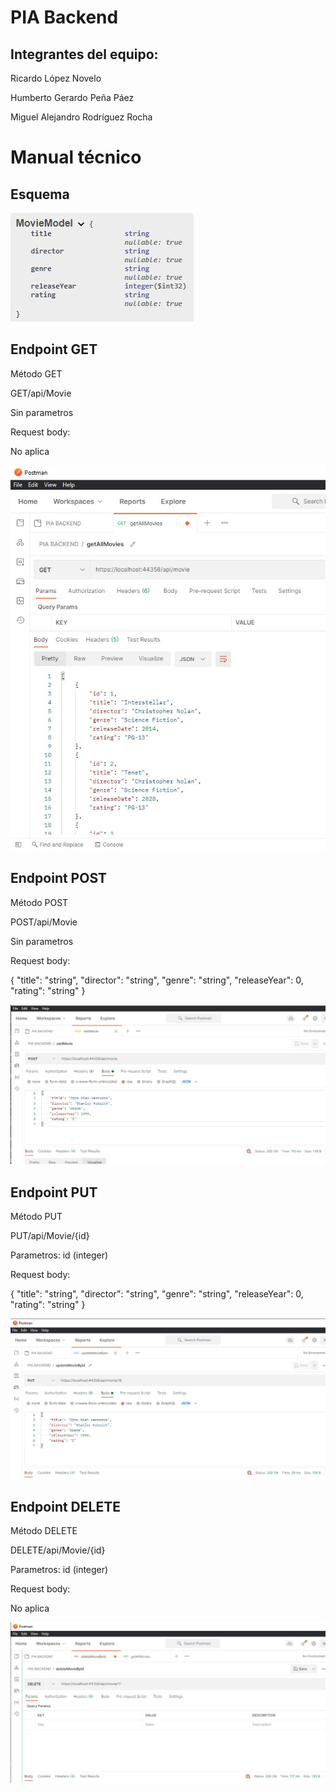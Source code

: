 # PIA Backend

## Integrantes del equipo:

Ricardo López Novelo

Humberto Gerardo Peña Páez

Miguel Alejandro Rodríguez Rocha

# Manual técnico

## Esquema
<img src="./img/esquema.jpeg">

## Endpoint GET

Método GET

GET/api/Movie

Sin parametros

Request body:

No aplica

<img src="./img/get.jpeg">

## Endpoint POST

Método POST

POST/api/Movie

Sin parametros

Request body:

{
  "title": "string",
  "director": "string",
  "genre": "string",
  "releaseYear": 0,
  "rating": "string"
}

<img src="./img/post.jpeg">

## Endpoint PUT
Método PUT

PUT/api/Movie/{id}

Parametros: id (integer)

Request body:

{
  "title": "string",
  "director": "string",
  "genre": "string",
  "releaseYear": 0,
  "rating": "string"
}

<img src="./img/put.jpeg">

## Endpoint DELETE
Método DELETE

DELETE/api/Movie/{id}

Parametros: id (integer)

Request body:

No aplica

<img src="./img/delete.jpeg">
